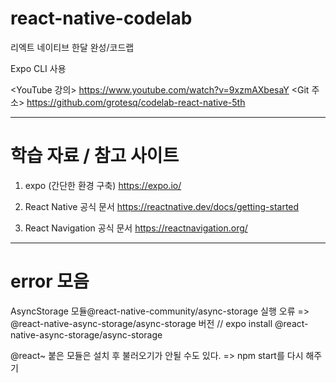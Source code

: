 # react-native-codelab
리엑트 네이티브 한달 완성/코드랩

Expo CLI 사용

<YouTube 강의>
https://www.youtube.com/watch?v=9xzmAXbesaY
<Git 주소>
https://github.com/grotesq/codelab-react-native-5th


------

# 학습 자료 / 참고 사이트

1. expo (간단한 환경 구축)
https://expo.io/

2. React Native 공식 문서
https://reactnative.dev/docs/getting-started

3. React Navigation 공식 문서
https://reactnavigation.org/


------

# error 모음
AsyncStorage 모듈@react-native-community/async-storage 실행 오류 => @react-native-async-storage/async-storage 버전 // expo install @react-native-async-storage/async-storage

@react~ 붙은 모듈은 설치 후 불러오기가 안될 수도 있다. => npm start를 다시 해주기


